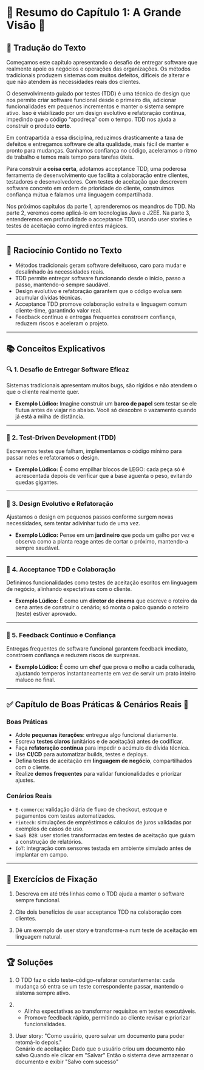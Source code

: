 # 📕 Resumo do Capítulo 1: A Grande Visão 🌟

## 📝 Tradução do Texto

Começamos este capítulo apresentando o desafio de entregar software que realmente apoie os negócios e operações das organizações. Os métodos tradicionais produzem sistemas com muitos defeitos, difíceis de alterar e que não atendem às necessidades reais dos clientes.

O desenvolvimento guiado por testes (TDD) é uma técnica de design que nos permite criar software funcional desde o primeiro dia, adicionar funcionalidades em pequenos incrementos e manter o sistema sempre ativo. Isso é viabilizado por um design evolutivo e refatoração contínua, impedindo que o código “apodreça” com o tempo. TDD nos ajuda a construir o produto **certo**.

Em contrapartida a essa disciplina, reduzimos drasticamente a taxa de defeitos e entregamos software de alta qualidade, mais fácil de manter e pronto para mudanças. Ganhamos confiança no código, aceleramos o ritmo de trabalho e temos mais tempo para tarefas úteis.

Para construir **a coisa certa**, adotamos acceptance TDD, uma poderosa ferramenta de desenvolvimento que facilita a colaboração entre clientes, testadores e desenvolvedores. Com testes de aceitação que descrevem software concreto em ordem de prioridade do cliente, construímos confiança mútua e falamos uma linguagem compartilhada.

Nos próximos capítulos da parte 1, aprenderemos os meandros do TDD. Na parte 2, veremos como aplicá-lo em tecnologias Java e J2EE. Na parte 3, entenderemos em profundidade o acceptance TDD, usando user stories e testes de aceitação como ingredientes mágicos.

---

## 🧠 Raciocínio Contido no Texto

- Métodos tradicionais geram software defeituoso, caro para mudar e desalinhado às necessidades reais.  
- TDD permite entregar software funcionando desde o início, passo a passo, mantendo-o sempre saudável.  
- Design evolutivo e refatoração garantem que o código evolua sem acumular dívidas técnicas.  
- Acceptance TDD promove colaboração estreita e linguagem comum cliente-time, garantindo valor real.  
- Feedback contínuo e entregas frequentes constroem confiança, reduzem riscos e aceleram o projeto.

---

## 📚 Conceitos Explicativos

### 🔍 1. Desafio de Entregar Software Eficaz

Sistemas tradicionais apresentam muitos bugs, são rígidos e não atendem o que o cliente realmente quer.

  - **Exemplo Lúdico:** Imagine construir um **barco de papel** sem testar se ele flutua antes de viajar rio abaixo. Você só descobre o vazamento quando já está a milha de distância.

---

### 🧪 2. Test-Driven Development (TDD)

Escrevemos testes que falham, implementamos o código mínimo para passar neles e refatoramos o design.

  - **Exemplo Lúdico:** É como empilhar blocos de LEGO: cada peça só é acrescentada depois de verificar que a base aguenta o peso, evitando quedas gigantes.

---

### 🌱 3. Design Evolutivo e Refatoração

Ajustamos o design em pequenos passos conforme surgem novas necessidades, sem tentar adivinhar tudo de uma vez.

  - **Exemplo Lúdico:** Pense em um **jardineiro** que poda um galho por vez e observa como a planta reage antes de cortar o próximo, mantendo-a sempre saudável.

---

### 🎯 4. Acceptance TDD e Colaboração

Definimos funcionalidades como testes de aceitação escritos em linguagem de negócio, alinhando expectativas com o cliente.

  - **Exemplo Lúdico:** É como um **diretor de cinema** que escreve o roteiro da cena antes de construir o cenário; só monta o palco quando o roteiro (teste) estiver aprovado.

---

### 🔄 5. Feedback Contínuo e Confiança

Entregas frequentes de software funcional garantem feedback imediato, constroem confiança e reduzem riscos de surpresas.

  - **Exemplo Lúdico:** É como um **chef** que prova o molho a cada colherada, ajustando temperos instantaneamente em vez de servir um prato inteiro maluco no final.

---

## ✅ Capítulo de Boas Práticas & Cenários Reais 💼

### Boas Práticas

- Adote **pequenas iterações**: entregue algo funcional diariamente.  
- Escreva **testes claros** (unitários e de aceitação) antes de codificar.  
- Faça **refatoração contínua** para impedir o acúmulo de dívida técnica.  
- Use **CI/CD** para automatizar builds, testes e deploys.  
- Defina testes de aceitação em **linguagem de negócio**, compartilhados com o cliente.  
- Realize **demos frequentes** para validar funcionalidades e priorizar ajustes.

### Cenários Reais

- `E-commerce`: validação diária de fluxo de checkout, estoque e pagamentos com testes automatizados.  
- `Fintech`: simulações de empréstimos e cálculos de juros validadas por exemplos de casos de uso.  
- `SaaS B2B`: user stories transformadas em testes de aceitação que guiam a construção de relatórios.  
- `IoT`: integração com sensores testada em ambiente simulado antes de implantar em campo.

---

## 📝 Exercícios de Fixação

1. Descreva em até três linhas como o TDD ajuda a manter o software sempre funcional. 

2. Cite dois benefícios de usar acceptance TDD na colaboração com clientes.  

3. Dê um exemplo de user story e transforme-a num teste de aceitação em linguagem natural.

---

## 🏆 Soluções

1. O TDD faz o ciclo teste–código–refatorar constantemente: cada mudança só entra se um teste correspondente passar, mantendo o sistema sempre ativo.  

2.  
   - Alinha expectativas ao transformar requisitos em testes executáveis.  
   - Promove feedback rápido, permitindo ao cliente revisar e priorizar funcionalidades.  

3.  
   User story: "Como usuário, quero salvar um documento para poder retomá-lo depois."  
   Cenário de aceitação: 
   Dado que o usuário criou um documento não salvo Quando ele clicar em "Salvar" Então o sistema deve armazenar o documento e exibir "Salvo com sucesso"  